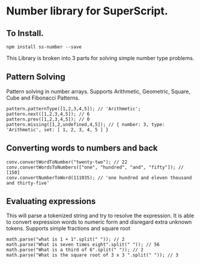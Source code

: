 # Number library for SuperScript.

## To Install.
`npm install ss-number --save`

This Library is broken into 3 parts for solving simple number type problems.


## Pattern Solving
Pattern solving in number arrays. Supports Arithmetic, Geometric, Square, Cube and Fibonacci Patterns.
```
pattern.patternType([1,2,3,4,5]); // 'Arithmetic';
pattern.next([1,2,3,4,5]); // 6
pattern.prev([1,2,3,4,5]); // 0
pattern.missing([1,2,undefined,4,5]); // { number: 3, type: 'Arithmetic', set: [ 1, 2, 3, 4, 5 ] }
```

## Converting words to numbers and back

```
conv.convertWordToNumber("twenty-two"); // 22
conv.convertWordsToNumbers(["one", "hundred", "and", "fifty"]); // [150]
conv.convertNumberToWord(111035); // 'one hundred and eleven thousand and thirty-five'
```

## Evaluating expressions

This will parse a tokenized string and try to resolve the expression.
It is able to convert expression words to numeric form and disregard extra unknown tokens.
Supports simple fractions and square root

```
math.parse("what is 1 + 1".split(" ")); // 2
math.parse("What is seven times eight".split(" ")); // 56
math.parse("What is a third of 6".split(" ")); // 2
math.parse("What is the square root of 3 x 3 ".split(" ")); // 3
```
